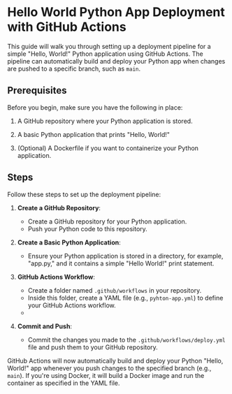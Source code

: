 # Hello World Python App Deployment with GitHub Actions

This guide will walk you through setting up a deployment pipeline for a simple "Hello, World!" Python application using GitHub Actions. The pipeline can automatically build and deploy your Python app when changes are pushed to a specific branch, such as `main`.

## Prerequisites

Before you begin, make sure you have the following in place:

1. A GitHub repository where your Python application is stored.

2. A basic Python application that prints "Hello, World!"

3. (Optional) A Dockerfile if you want to containerize your Python application.

## Steps

Follow these steps to set up the deployment pipeline:

1. **Create a GitHub Repository**:
   - Create a GitHub repository for your Python application.
   - Push your Python code to this repository.

2. **Create a Basic Python Application**:
   - Ensure your Python application is stored in a directory, for example, "app.py," and it contains a simple "Hello World!" print statement.

3. **GitHub Actions Workflow**:
   - Create a folder named `.github/workflows` in your repository.
   - Inside this folder, create a YAML file (e.g., `pyhton-app.yml`) to define your GitHub Actions workflow. 
   - 
4. **Commit and Push**:
   - Commit the changes you made to the `.github/workflows/deploy.yml` file and push them to your GitHub repository.

GitHub Actions will now automatically build and deploy your Python "Hello, World!" app whenever you push changes to the specified branch (e.g., `main`). If you're using Docker, it will build a Docker image and run the container as specified in the YAML file.

